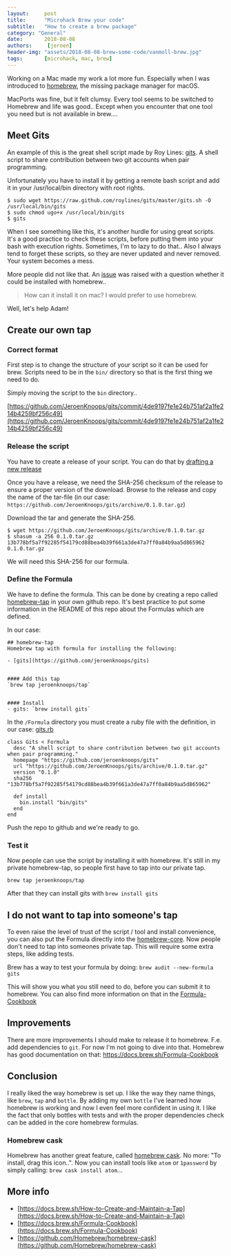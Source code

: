 ```yaml
---
layout:     post
title:      "Microhack Brew your code"
subtitle:   "How to create a brew package"
category: "General"
date:       2018-08-08
authors:     [jeroen]
header-img: "assets/2018-08-08-brew-some-code/vanmoll-brew.jpg"
tags:       [microhack, mac, brew]
---
```


Working on a Mac made my work a lot more fun. Especially when I was introduced to [homebrew](https://brew.sh/), the missing package manager for macOS.

MacPorts was fine, but it felt clumsy. Every tool seems to be switched to Homebrew and life was good.. Except when you encounter that one tool you need but is not available in brew....

## Meet Gits
An example of this is the great shell script made by Roy Lines: [gits](https://github.com/roylines/gits).
A shell script to share contribution between two git accounts when pair programming.

Unfortunately you have to install it by getting a remote bash script and add it in your /usr/local/bin directory with root rights.
```
$ sudo wget https://raw.github.com/roylines/gits/master/gits.sh -O /usr/local/bin/gits
$ sudo chmod ugo+x /usr/local/bin/gits
$ gits
```

When I see something like this, it's another hurdle for using great scripts. It's a good practice to check these scripts, before putting them into your bash with execution rights. Sometimes, I'm to lazy to do that..
Also I always tend to forget these scripts, so they are never updated and never removed. Your system becomes a mess.

More people did not like that. An [issue](https://github.com/roylines/gits/issues/6) was raised with a question whether it could be installed with homebrew..

> How can it install it on mac? I would prefer to use homebrew.

Well, let's help Adam!

## Create our own tap

### Correct format

First step is to change the structure of your script so it can be used for brew.
Scripts need to be in the `bin/` directory so that is the first thing we need to do.

Simply moving the script to the `bin` directory..

[https://github.com/JeroenKnoops/gits/commit/4de9197fe1e24b751af2a1fe214b4259bf256c49](https://github.com/JeroenKnoops/gits/commit/4de9197fe1e24b751af2a1fe214b4259bf256c49)

### Release the script

You have to create a release of your script. You can do that by [drafting a new release](https://github.com/JeroenKnoops/gits/releases)

Once you have a release, we need the SHA-256 checksum of the release to ensure a proper version of the download.
Browse to the release and copy the name of the tar-file (in our case: `https://github.com/JeroenKnoops/gits/archive/0.1.0.tar.gz`)

Download the tar and generate the SHA-256.

```
$ wget https://github.com/JeroenKnoops/gits/archive/0.1.0.tar.gz
$ shasum -a 256 0.1.0.tar.gz
13b778bf5a7f92285f54179cd88bea4b39f661a3de47a7ff0a84b9aa5d865962  0.1.0.tar.gz
```

We will need this SHA-256 for our formula.

### Define the Formula

We have to define the formula. This can be done by creating a repo called [homebrew-tap](https://github.com/JeroenKnoops/homebrew-tap) in your own github repo.
It's best practice to put some information in the README of this repo about the Formulas which are defined.

In our case:
```
## homebrew-tap
Homebrew tap with formula for installing the following:

- [gits](https://github.com/jeroenknoops/gits)


#### Add this tap
`brew tap jeroenknoops/tap`


#### Install
- gits: `brew install gits`
```

In the `/Formula` directory you must create a ruby file with the definition, in our case: [gits.rb](https://github.com/JeroenKnoops/homebrew-tap/blob/master/Formula/gits.rb)

```
class Gits < Formula
  desc "A shell script to share contribution between two git accounts when pair programming."
  homepage "https://github.com/jeroenknoops/gits"
  url "https://github.com/JeroenKnoops/gits/archive/0.1.0.tar.gz"
  version "0.1.0"
  sha256 "13b778bf5a7f92285f54179cd88bea4b39f661a3de47a7ff0a84b9aa5d865962"

  def install
    bin.install "bin/gits"
  end
end
```

Push the repo to github and we're ready to go.

### Test it
Now people can use the script by installing it with homebrew.
It's still in my private homebrew-tap, so people first have to tap into our private tap.

```
brew tap jeroenknoops/tap
```

After that they can install gits with `brew install gits`

## I do not want to tap into someone's tap

To even raise the level of trust of the script / tool and install convenience, you can also put the Formula directly into the [homebrew-core](https://github.com/Homebrew/homebrew-core). Now people don't need to tap into someones private tap.
This will require some extra steps, like adding tests.

Brew has a way to test your formula by doing: `brew audit --new-formula gits`

This will show you what you still need to do, before you can submit it to homebrew. You can also find more information on that in the [Formula-Cookbook](https://docs.brew.sh/Formula-Cookbook)

## Improvements

There are more improvements I should make to release it to homebrew. F.e. add dependencies to `git`.
For now I'm not going to dive into that. Homebrew has good documentation on that: https://docs.brew.sh/Formula-Cookbook 

## Conclusion

I really liked the way homebrew is set up. I like the way they name things, like `brew`, `tap` and `bottle`. By adding my own `bottle` I've learned how homebrew is working and now I even feel more confident in using it. I like the fact that only bottles with tests and with the proper dependencies check can be added in the core homebrew formulas. 

### Homebrew cask
Homebrew has another great feature, called [homebrew cask](https://github.com/Homebrew/homebrew-cask). No more: "To install, drag this icon..". Now you can install tools like `atom` or `1password` by simply calling: `brew cask install atom`...

## More info
- [https://docs.brew.sh/How-to-Create-and-Maintain-a-Tap](https://docs.brew.sh/How-to-Create-and-Maintain-a-Tap)
- [https://docs.brew.sh/Formula-Cookbook](https://docs.brew.sh/Formula-Cookbook)
- [https://github.com/Homebrew/homebrew-cask](https://github.com/Homebrew/homebrew-cask)




